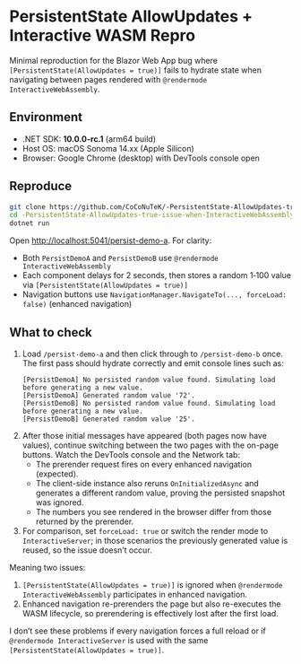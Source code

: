 # PersistentState AllowUpdates + Interactive WASM Repro

Minimal reproduction for the Blazor Web App bug where `[PersistentState(AllowUpdates = true)]` fails to hydrate state when navigating between pages rendered with `@rendermode InteractiveWebAssembly`.

## Environment

- .NET SDK: **10.0.0-rc.1** (arm64 build)
- Host OS: macOS Sonoma 14.xx (Apple Silicon)
- Browser: Google Chrome (desktop) with DevTools console open

## Reproduce

```bash
git clone https://github.com/CoCoNuTeK/-PersistentState-AllowUpdates-true-issue-when-InteractiveWebAssembly.git
cd -PersistentState-AllowUpdates-true-issue-when-InteractiveWebAssembly/PersistenceStateIssue
dotnet run
```

Open <http://localhost:5041/persist-demo-a>. For clarity:

- Both `PersistDemoA` and `PersistDemoB` use `@rendermode InteractiveWebAssembly`
- Each component delays for 2 seconds, then stores a random 1‑100 value via `[PersistentState(AllowUpdates = true)]`
- Navigation buttons use `NavigationManager.NavigateTo(..., forceLoad: false)` (enhanced navigation)

## What to check

1. Load `/persist-demo-a` and then click through to `/persist-demo-b` once. The first pass should hydrate correctly and emit console lines such as:
   ```
   [PersistDemoA] No persisted random value found. Simulating load before generating a new value.
   [PersistDemoA] Generated random value '72'.
   [PersistDemoB] No persisted random value found. Simulating load before generating a new value.
   [PersistDemoB] Generated random value '25'.
   ```
2. After those initial messages have appeared (both pages now have values), continue switching between the two pages with the on-page buttons. Watch the DevTools console and the Network tab:
   - The prerender request fires on every enhanced navigation (expected).
   - The client-side instance also reruns `OnInitializedAsync` and generates a different random value, proving the persisted snapshot was ignored.
   - The numbers you see rendered in the browser differ from those returned by the prerender.
3. For comparison, set `forceLoad: true` or switch the render mode to `InteractiveServer`; in those scenarios the previously generated value is reused, so the issue doesn’t occur.

Meaning two issues:
1. `[PersistentState(AllowUpdates = true)]` is ignored when `@rendermode InteractiveWebAssembly` participates in enhanced navigation.
2. Enhanced navigation re-prerenders the page but also re-executes the WASM lifecycle, so prerendering is effectively lost after the first load.

I don’t see these problems if every navigation forces a full reload or if `@rendermode InteractiveServer` is used with the same `[PersistentState(AllowUpdates = true)]`.

